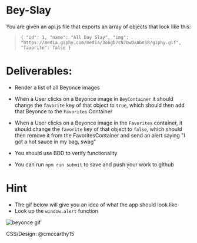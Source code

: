 # Bey-Slay

You are given an api.js file that exports an array of objects that look like this:
  > `{ "id": 1, "name": "All Day Slay", "img": "https://media.giphy.com/media/3o6gb7cN7bwDxAbnS8/giphy.gif", "favorite": false }`

# Deliverables:

- Render a list of all Beyonce images

- When a User clicks on a Beyonce image in `BeyContainer` it should change the `favorite` key of that object to `true`, which should then add that Beyonce to the `Favorites` Container

- When a User clicks on a Beyonce image in the `Favorites` container, it should change the `favorite` key of that object to `false`, which should then remove it from the FavoritesContainer and send an alert saying "I got a hot sauce in my bag, swag"

- You should use BDD to verify functionality
- You can run `npm run submit` to save and push your work to github

# Hint

- The gif below will give you an idea of what the app should look like
- Look up the `window.alert` function

![beyonce gif](bey-slay.gif)

CSS/Design: @cmccarthy15
